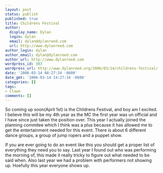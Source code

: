 ```yaml
---
layout: post
status: publish
published: true
title: Childrens Festival
author:
  display_name: Dylan
  login: dylan
  email: dylan@dylanreed.com
  url: http://www.dylanreed.com
author_login: dylan
author_email: dylan@dylanreed.com
author_url: http://www.dylanreed.com
wordpress_id: 303
wordpress_url: http://www.dylanreed.org/2006/03/14/childrens-festival/
date: '2006-03-14 08:27:34 -0600'
date_gmt: '2006-03-14 14:27:34 -0600'
categories: []
tags:
- Clown
comments: []
---
```

<p>So coming up soon(April 1st) is the Childrens Festival, and boy am I excited. I believe this will be my 4th year as the MC the first year was un official and I have since just taken the position over. This year I actually joined the planning commitee which I think was a plus because it has allowed me to get the entertainment needed for this event. There is about 6 different dance groups, a group of jump ropers and a puppet show.</p>
<p>If you are ever going to do an event like this you should get a proper list of everything they need you to say. Last year I found out who was performing the morning of, this made it really tricky to figure out what needed to be said when. Also last year we had a problem with performers not showing up. Hoefully this year everyone shows up.</p>
